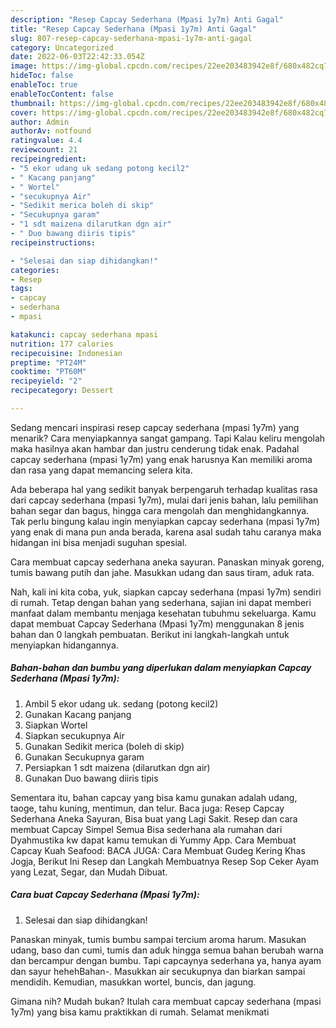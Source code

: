 ```yaml
---
description: "Resep Capcay Sederhana (Mpasi 1y7m) Anti Gagal"
title: "Resep Capcay Sederhana (Mpasi 1y7m) Anti Gagal"
slug: 807-resep-capcay-sederhana-mpasi-1y7m-anti-gagal
category: Uncategorized
date: 2022-06-03T22:42:33.054Z
image: https://img-global.cpcdn.com/recipes/22ee203483942e8f/680x482cq70/capcay-sederhana-mpasi-1y7m-foto-resep-utama.jpg
hideToc: false
enableToc: true
enableTocContent: false
thumbnail: https://img-global.cpcdn.com/recipes/22ee203483942e8f/680x482cq70/capcay-sederhana-mpasi-1y7m-foto-resep-utama.jpg
cover: https://img-global.cpcdn.com/recipes/22ee203483942e8f/680x482cq70/capcay-sederhana-mpasi-1y7m-foto-resep-utama.jpg
author: Admin
authorAv: notfound
ratingvalue: 4.4
reviewcount: 21
recipeingredient:
- "5 ekor udang uk sedang potong kecil2"
- " Kacang panjang"
- " Wortel"
- "secukupnya Air"
- "Sedikit merica boleh di skip"
- "Secukupnya garam"
- "1 sdt maizena dilarutkan dgn air"
- " Duo bawang diiris tipis"
recipeinstructions:

- "Selesai dan siap dihidangkan!"
categories:
- Resep
tags:
- capcay
- sederhana
- mpasi

katakunci: capcay sederhana mpasi 
nutrition: 177 calories
recipecuisine: Indonesian
preptime: "PT24M"
cooktime: "PT60M"
recipeyield: "2"
recipecategory: Dessert

---
```



Sedang mencari inspirasi resep capcay sederhana (mpasi 1y7m) yang menarik? Cara menyiapkannya sangat gampang. Tapi Kalau keliru mengolah maka hasilnya akan hambar dan justru cenderung tidak enak. Padahal capcay sederhana (mpasi 1y7m) yang enak harusnya Kan memiliki aroma dan rasa yang dapat memancing selera kita.


Ada beberapa hal yang sedikit banyak berpengaruh terhadap kualitas rasa dari capcay sederhana (mpasi 1y7m), mulai dari jenis bahan, lalu pemilihan bahan segar dan bagus, hingga cara mengolah dan menghidangkannya. Tak perlu bingung kalau ingin menyiapkan capcay sederhana (mpasi 1y7m) yang enak di mana pun anda berada, karena asal sudah tahu caranya maka hidangan ini bisa menjadi suguhan spesial.

Cara membuat capcay sederhana aneka sayuran. Panaskan minyak goreng, tumis bawang putih dan jahe. Masukkan udang dan saus tiram, aduk rata.


Nah, kali ini kita coba, yuk, siapkan capcay sederhana (mpasi 1y7m) sendiri di rumah. Tetap dengan bahan yang sederhana, sajian ini dapat memberi manfaat dalam membantu menjaga kesehatan tubuhmu sekeluarga. Kamu dapat membuat Capcay Sederhana (Mpasi 1y7m) menggunakan 8 jenis bahan dan 0 langkah pembuatan. Berikut ini langkah-langkah untuk menyiapkan hidangannya.

<!--inarticleads1-->

##### Bahan-bahan dan bumbu yang diperlukan dalam menyiapkan Capcay Sederhana (Mpasi 1y7m):

1. Ambil 5 ekor udang uk. sedang (potong kecil2)
1. Gunakan  Kacang panjang
1. Siapkan  Wortel
1. Siapkan secukupnya Air
1. Gunakan Sedikit merica (boleh di skip)
1. Gunakan Secukupnya garam
1. Persiapkan 1 sdt maizena (dilarutkan dgn air)
1. Gunakan  Duo bawang diiris tipis


Sementara itu, bahan capcay yang bisa kamu gunakan adalah udang, taoge, tahu kuning, mentimun, dan telur. Baca juga: Resep Capcay Sederhana Aneka Sayuran, Bisa buat yang Lagi Sakit. Resep dan cara membuat Capcay Simpel Semua Bisa sederhana ala rumahan dari Dyahmustika kw dapat kamu temukan di Yummy App. Cara Membuat Capcay Kuah Seafood: BACA JUGA: Cara Membuat Gudeg Kering Khas Jogja, Berikut Ini Resep dan Langkah Membuatnya Resep Sop Ceker Ayam yang Lezat, Segar, dan Mudah Dibuat. 

<!--inarticleads2-->

##### Cara buat Capcay Sederhana (Mpasi 1y7m):


1. Selesai dan siap dihidangkan!

Panaskan minyak, tumis bumbu sampai tercium aroma harum. Masukan udang, baso dan cumi, tumis dan aduk hingga semua bahan berubah warna dan bercampur dengan bumbu. Tapi capcaynya sederhana ya, hanya ayam dan sayur hehehBahan-. Masukkan air secukupnya dan biarkan sampai mendidih. Kemudian, masukkan wortel, buncis, dan jagung. 

Gimana nih? Mudah bukan? Itulah cara membuat capcay sederhana (mpasi 1y7m) yang bisa kamu praktikkan di rumah. Selamat menikmati
